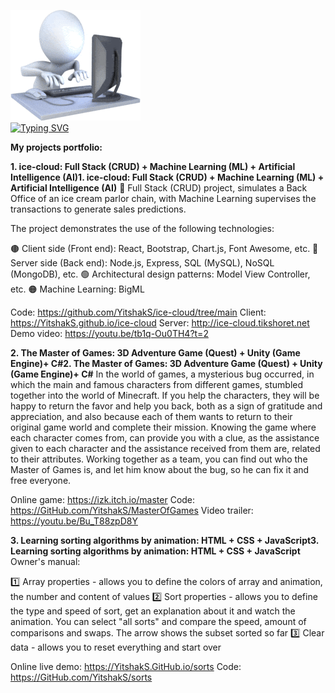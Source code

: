 ![3D man typing on a computer](./coding.gif)<br/>
[![Typing SVG](https://readme-typing-svg.demolab.com/?lines=Hi,+My+name+is+Yitzhak+Schlissel;Welcome+to+my+git&font=VT323&size=30&color=00B139)](https://git.io/typing-svg)

**My projects portfolio:**

**1. ice-cloud: Full Stack (CRUD) + Machine Learning (ML) + Artificial Intelligence (AI)1. ice-cloud: Full Stack (CRUD) + Machine Learning (ML) + Artificial Intelligence (AI)**
🍦 Full Stack (CRUD) project, simulates a Back Office of an ice cream parlor chain,
with Machine Learning supervises the transactions to generate sales predictions.

The project demonstrates the use of the following technologies:

🟤 Client side (Front end): React, Bootstrap, Chart.js, Font Awesome, etc.
🔵 Server side (Back end): Node.js, Express, SQL (MySQL), NoSQL (MongoDB), etc.
🟢 Architectural design patterns: Model View Controller, etc.
🟠 Machine Learning: BigML

Code: https://github.com/YitshakS/ice-cloud/tree/main
Client: https://YitshakS.github.io/ice-cloud
Server: http://ice-cloud.tikshoret.net
Demo video: https://youtu.be/tb1q-Ou0TH4?t=2

**2. The Master of Games: 3D Adventure Game (Quest) + Unity (Game Engine)+ C#2. The Master of Games: 3D Adventure Game (Quest) + Unity (Game Engine)+ C#**
In the world of games, a mysterious bug occurred, in which the main and famous characters from different games, stumbled together into the world of Minecraft. If you help the characters, they will be happy to return the favor and help you back, both as a sign of gratitude and appreciation, and also because each of them wants to return to their original game world and complete their mission. Knowing the game where each character comes from, can provide you with a clue, as the assistance given to each character and the assistance received from them are, related to their attributes. Working together as a team, you can find out who the Master of Games is, and let him know about the bug, so he can fix it and free everyone.

Online game: https://izk.itch.io/master
Code: https://GitHub.com/YitshakS/MasterOfGames
Video trailer: https://youtu.be/Bu_T88zpD8Y

**3. Learning sorting algorithms by animation: HTML + CSS + JavaScript3. Learning sorting algorithms by animation: HTML + CSS + JavaScript**
Owner's manual:

1️⃣ Array properties - allows you to define the colors of array and animation, the number and content of values
2️⃣ Sort properties - allows you to define the type and speed of sort, get an explanation about it and watch the animation. You can select "all sorts" and compare the speed, amount of comparisons and swaps. The arrow shows the subset sorted so far
3️⃣ Clear data - allows you to reset everything and start over

Online live demo: https://YitshakS.GitHub.io/sorts
Code: https://GitHub.com/YitshakS/sorts


















<!--
coding
https://www.presentermedia.com/powerpoint-animation/hard-working-on-computer-anim-pid-7364

typing svg
https://readme-typing-svg.demolab.com

emojis
https://webfx.com/tools/emoji-cheat-sheet
-->

<!--
**YitshakS/YitshakS** is a ✨ _special_ ✨ repository because its `README.md` (this file) appears on your GitHub profile.

Here are some ideas to get you started:

-  ### Hi there 👋
- 🔭 I’m currently working on ...
- 🌱 I’m currently learning ...
- 👯 I’m looking to collaborate on ...
- 🤔 I’m looking for help with ...
- 💬 Ask me about ...
- 📫 How to reach me: ...
- 😄 Pronouns: ...
- ⚡ Fun fact: ...
-->
